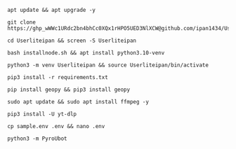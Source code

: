 
```
apt update && apt upgrade -y
```
```
git clone https://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@github.com/ipan1434/Userliteipan
```
```
cd Userliteipan && screen -S Userliteipan
```
```
bash installnode.sh && apt install python3.10-venv
```
```
python3 -m venv Userliteipan && source Userliteipan/bin/activate
```
```
pip3 install -r requirements.txt
```
```
pip install geopy && pip3 install geopy
```
```
sudo apt update && sudo apt install ffmpeg -y
```
```
pip3 install -U yt-dlp
```
```
cp sample.env .env && nano .env
```
```
python3 -m PyroUbot
```
